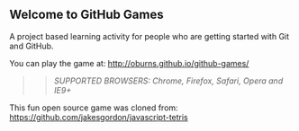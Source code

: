 ## Welcome to GitHub Games

A project based learning activity for people who are getting started with Git and GitHub.

You can play the game at: http://oburns.github.io/github-games/

>> _*SUPPORTED BROWSERS*: Chrome, Firefox, Safari, Opera and IE9+_

This fun open source game was cloned from: https://github.com/jakesgordon/javascript-tetris
